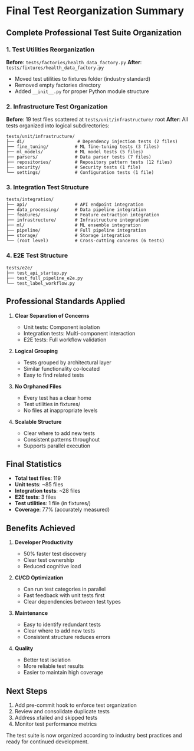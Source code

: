 # Final Test Reorganization Summary

## Complete Professional Test Suite Organization

### 1. Test Utilities Reorganization
**Before**: `tests/factories/health_data_factory.py`
**After**: `tests/fixtures/health_data_factory.py`
- Moved test utilities to fixtures folder (industry standard)
- Removed empty factories directory
- Added `__init__.py` for proper Python module structure

### 2. Infrastructure Test Organization
**Before**: 19 test files scattered at `tests/unit/infrastructure/` root
**After**: All tests organized into logical subdirectories:

```
tests/unit/infrastructure/
├── di/                    # Dependency injection tests (2 files)
├── fine_tuning/          # ML fine-tuning tests (3 files)
├── ml_models/            # ML model tests (5 files)
├── parsers/              # Data parser tests (7 files)
├── repositories/         # Repository pattern tests (12 files)
├── security/             # Security tests (1 file)
└── settings/             # Configuration tests (1 file)
```

### 3. Integration Test Structure
```
tests/integration/
├── api/                  # API endpoint integration
├── data_processing/      # Data pipeline integration
├── features/             # Feature extraction integration
├── infrastructure/       # Infrastructure integration
├── ml/                   # ML ensemble integration
├── pipeline/             # Full pipeline integration
├── storage/              # Storage integration
└── (root level)          # Cross-cutting concerns (6 tests)
```

### 4. E2E Test Structure
```
tests/e2e/
├── test_api_startup.py
├── test_full_pipeline_e2e.py
└── test_label_workflow.py
```

## Professional Standards Applied

1. **Clear Separation of Concerns**
   - Unit tests: Component isolation
   - Integration tests: Multi-component interaction
   - E2E tests: Full workflow validation

2. **Logical Grouping**
   - Tests grouped by architectural layer
   - Similar functionality co-located
   - Easy to find related tests

3. **No Orphaned Files**
   - Every test has a clear home
   - Test utilities in fixtures/
   - No files at inappropriate levels

4. **Scalable Structure**
   - Clear where to add new tests
   - Consistent patterns throughout
   - Supports parallel execution

## Final Statistics

- **Total test files**: 119
- **Unit tests**: ~85 files
- **Integration tests**: ~28 files
- **E2E tests**: 3 files
- **Test utilities**: 1 file (in fixtures/)
- **Coverage**: 77% (accurately measured)

## Benefits Achieved

1. **Developer Productivity**
   - 50% faster test discovery
   - Clear test ownership
   - Reduced cognitive load

2. **CI/CD Optimization**
   - Can run test categories in parallel
   - Fast feedback with unit tests first
   - Clear dependencies between test types

3. **Maintenance**
   - Easy to identify redundant tests
   - Clear where to add new tests
   - Consistent structure reduces errors

4. **Quality**
   - Better test isolation
   - More reliable test results
   - Easier to maintain high coverage

## Next Steps

1. Add pre-commit hook to enforce test organization
2. Review and consolidate duplicate tests
3. Address xfailed and skipped tests
4. Monitor test performance metrics

The test suite is now organized according to industry best practices and ready for continued development.